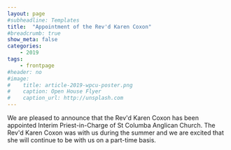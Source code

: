 ```yaml
---
layout: page
#subheadline: Templates
title:  "Appointment of the Rev'd Karen Coxon"
#breadcrumb: true
show_meta: false
categories:
    - 2019
tags:
    - frontpage
#header: no
#image:
#    title: article-2019-wpcu-poster.png
#    caption: Open House Flyer
#    caption_url: http://unsplash.com
---
```

We are pleased to announce that the Rev'd Karen Coxon has been appointed Interim Priest-in-Charge of St Columba Anglican Church.  The Rev'd Karen Coxon was with us during the summer and we are excited that she will continue to be with us on a part-time basis.
